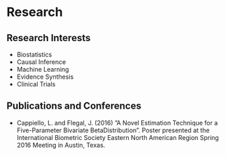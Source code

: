 # Research

## Research Interests
- Biostatistics
- Causal Inference
- Machine Learning
- Evidence Synthesis
- Clinical Trials

## Publications and Conferences
- Cappiello, L. and Flegal, J. (2016) ”A Novel Estimation Technique for a Five-Parameter Bivariate BetaDistribution”.  Poster presented at the International Biometric Society Eastern North American Region Spring 2016 Meeting in Austin, Texas.
